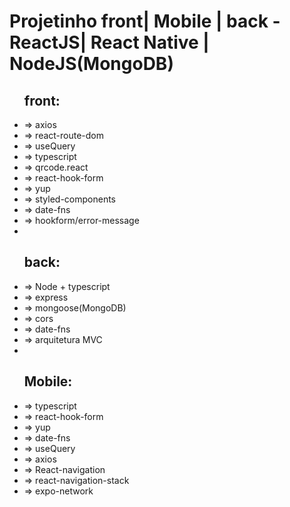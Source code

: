 # Projetinho front| Mobile | back - ReactJS| React Native | NodeJS(MongoDB)

<ul>
<h2>
front:
</h2>
<li>
=> axios
</li>
<li>
=> react-route-dom
</li>
<li>
=> useQuery
</li>
<li>
=> typescript
</li>
<li>
=> qrcode.react
</li>
<li>
=> react-hook-form
</li>
<li>
=> yup
</li>
<li>
=> styled-components
</li>
<li>
=> date-fns
</li>
<li>
=> hookform/error-message
</li>
<li>

</li>
<h2>
back:
</h2>
<li>
=> Node + typescript
</li>
<li>
=> express
</li>
<li>
=> mongoose(MongoDB)
</li>
<li>
=> cors
</li>
<li>
=> date-fns
</li>
<li>
=> arquitetura MVC
</li>
<li>

</li>
<h2>
Mobile:
</h2>
<li>
=> typescript
</li>
<li>
=> react-hook-form
</li>
<li>
=> yup
</li>
<li>
=> date-fns
</li>
<li>
=> useQuery
</li>
<li>
=> axios
</li>
<li>
=> React-navigation
</li>
<li>
=> react-navigation-stack
</li>
<li>
=> expo-network
</li>
</ul>
